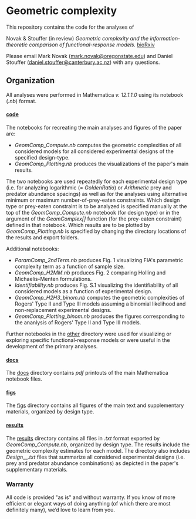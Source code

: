 # Geometric complexity
This repository contains the code for the analyses of

Novak & Stouffer (in review) *Geometric complexity and the information-theoretic comparison of functional-response models.* [bioRxiv](https://doi.org/10.1101/2021.07.31.454600)

Please email Mark Novak (mark.novak@oregonstate.edu) and Daniel Stouffer (daniel.stouffer@canterbury.ac.nz) with any questions.

## Organization
All analyses were performed in Mathematica _v. 12.1.1.0_ using its notebook (_.nb_) format.

#### [code](code/)
The notebooks for recreating the main analyses and figures of the paper are:
- _GeomComp_Compute.nb_ computes the geometric complexities of all considered models for all considered experimental designs of the specified design-type.
- _GeomComp_Plotting.nb_ produces the visualizations of the paper's main results.

The two notebooks are used repeatedly for each experimental design type (i.e. for analyzing logarithmic (= _GoldenRatio_) or _Arithmetic_ prey and predator abundance spacings) as well as for the analyses using alternative minimum or maximum number-of-prey-eaten constraints. Which design type or prey-eaten constraint is to be analyzed is specified manually at the top of the _GeomComp_Compute.nb_ notebook (for design type) or in the argument of the _GeomComplex[]_ function (for the prey-eaten constraint) defined in that notebook.  Which results are to be plotted by _GeomComp_Plotting.nb_ is specified by changing the directory locations of the results and export folders.

Additional notebooks:
- _ParamComp_2ndTerm.nb_ produces Fig. 1 visualizing FIA's parametric complexity term as a function of sample size.
- _GeomComp_H2MM.nb_ produces Fig. 2 comparing Holling and Michaelis-Menten formulations.
- _Identifiability.nb_ produces Fig. S.1 visualizing the identifiability of all considered models as a function of experimental design.
- _GeomComp_H2H3_binom.nb_ computes the geometric complexities of Rogers' Type II and Type III models assuming a binomial likelihood and non-replacement experimental designs.
- _GeomComp_Plotting_binom.nb_ produces the figures corresponding to the ananlysis of Rogers' Type II and Type III models.

Further notebooks in the [other](code/other) directory were used for visualizing or exploring specific functional-response models or were useful in the development of the primary analyses.

#### [docs](docs)
The [docs](docs) directory contains _pdf_ printouts of the main Mathematica notebook files.

#### [figs](figs)
The [figs](figs) directory contains all figures of the main text and supplementary materials, organized by design type.


#### [results](results)
The [results](results) directory contains all files in _.txt_ format exported by _GeomComp_Compute.nb_, organized by design type. The results include the geometric complexity estimates for each model.  The directory also includes _Design___._txt_ files that summarize all considered experimental designs (i.e. prey and predator abundance combinations) as depicted in the paper's supplementary materials.





### Warranty
All code is provided "as is" and without warranty.  If you know of more efficient or elegant ways of doing anything (of which there are most definitely many), we’d love to learn from you.
